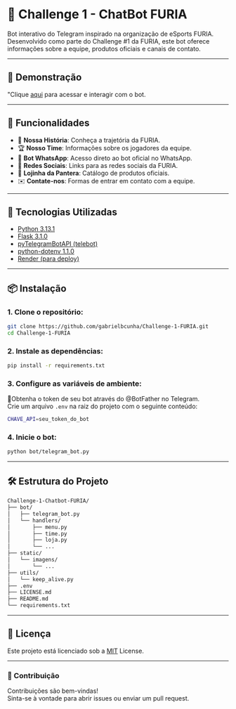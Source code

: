 # 🐾 Challenge 1 - ChatBot FURIA

Bot interativo do Telegram inspirado na organização de eSports FURIA. Desenvolvido como parte do Challenge #1 da FURIA, este bot oferece informações sobre a equipe, produtos oficiais e canais de contato.

---

## 📸 Demonstração

"Clique [aqui](https://t.me/furiagg_bot) para acessar e interagir com o bot. 


---

## 🚀 Funcionalidades

- 📜 **Nossa História**: Conheça a trajetória da FURIA.  
- 🏆 **Nosso Time**: Informações sobre os jogadores da equipe.  
- 📱 **Bot WhatsApp**: Acesso direto ao bot oficial no WhatsApp.  
- 🎥 **Redes Sociais**: Links para as redes sociais da FURIA.  
- 🛒 **Lojinha da Pantera**: Catálogo de produtos oficiais.  
- ✉️ **Contate-nos**: Formas de entrar em contato com a equipe.  

---

## 🧰 Tecnologias Utilizadas

- [Python 3.13.1](https://www.python.org/)
- [Flask  3.1.0](https://github.com/pallets/flask/)
- [pyTelegramBotAPI (telebot)](https://github.com/eternnoir/pyTelegramBotAPI)  
- [python-dotenv  1.1.0](https://github.com/motdotla/dotenv)
- [Render (para deploy)](https://render.com/)   

---

## 📦 Instalação

### 1. Clone o repositório:

```bash
git clone https://github.com/gabrielbcunha/Challenge-1-FURIA.git
cd Challenge-1-FURIA
```

### 2. Instale as dependências:
```bash
pip install -r requirements.txt
```

### 3. Configure as variáveis de ambiente:
🔐Obtenha o token de seu bot através do @BotFather no Telegram.  
Crie um arquivo `.env` na raiz do projeto com o seguinte conteúdo:
```bash
CHAVE_API=seu_token_do_bot
```

### 4. Inicie o bot:
```bash
python bot/telegram_bot.py
```
---

## 🛠️ Estrutura do Projeto 

```bash
Challenge-1-Chatbot-FURIA/
├── bot/
│   ├── telegram_bot.py
│   └── handlers/
│       ├── menu.py
│       ├── time.py
│       ├── loja.py
│       └── ...
├── static/
│   └── imagens/
│       └── ...
├── utils/
│   └── keep_alive.py
├── .env
├── LICENSE.md
├── README.md
└── requirements.txt
```

---

## 📄 Licença

Este projeto está licenciado sob a [MIT](LICENCE.md) License.

---

### 🤝 Contribuição

Contribuições são bem-vindas!   
Sinta-se à vontade para abrir issues ou enviar um pull request.
